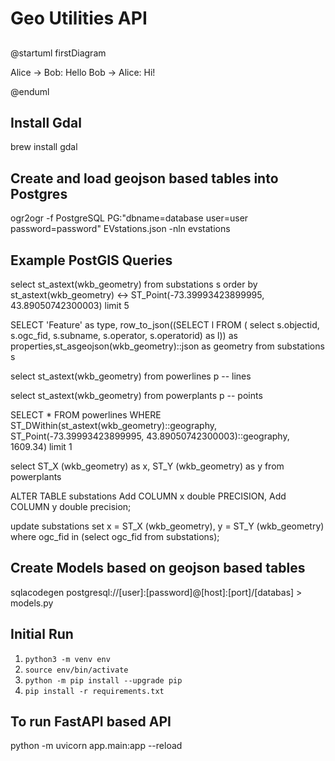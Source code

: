 # Geo Utilities API


##

@startuml firstDiagram

Alice -> Bob: Hello
Bob -> Alice: Hi!

@enduml

## Install Gdal
brew install gdal

## Create and load geojson based tables into Postgres
ogr2ogr -f PostgreSQL PG:"dbname=database user=user password=password" EVstations.json -nln evstations

## Example PostGIS Queries

select st_astext(wkb_geometry) from substations s order by st_astext(wkb_geometry) 
<-> ST_Point(-73.39993423899995, 43.89050742300003) limit 5


SELECT 'Feature' as type, row_to_json((SELECT l FROM ( select s.objectid, s.ogc_fid, s.subname, s.operator, s.operatorid) as l)) 
            as properties,st_asgeojson(wkb_geometry)::json as geometry from substations s
            

select st_astext(wkb_geometry) from powerlines p -- lines

select st_astext(wkb_geometry) from powerplants p -- points

SELECT * FROM powerlines WHERE ST_DWithin(st_astext(wkb_geometry)::geography,
ST_Point(-73.39993423899995, 43.89050742300003)::geography, 1609.34) limit 1

select ST_X (wkb_geometry) as x, ST_Y (wkb_geometry) as y from powerplants

ALTER TABLE substations
        Add COLUMN x double PRECISION,
        Add COLUMN y double precision;
        
       
update substations
         set x = ST_X (wkb_geometry),
         y = ST_Y (wkb_geometry)
         where ogc_fid  in (select ogc_fid from substations);

## Create Models based on geojson based tables
sqlacodegen postgresql://[user]:[password]@[host]:[port]/[databas] > models.py

## Initial Run
1. `python3 -m venv env`
2. `source env/bin/activate`
3. `python -m pip install --upgrade pip`
4. `pip install -r requirements.txt`

## To run FastAPI based API
python -m uvicorn app.main:app --reload 


